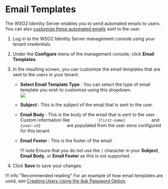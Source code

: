 # Email Templates

The WSO2 Identity Server enables you to send automated emails to users.
You can also [customize these automated emails](../../learn/customizing-automated-emails) sent to the user.

1.  Log in to the WSO2 Identity Server management console using your
    tenant credentials.
2.  Under the **Configure** menu of the management console, click **Email Templates**.
3.  In the resulting screen, you can customize the email templates that
    are sent to the users in your tenant.

    -   **Select Email Template Type** : You can select the type of
        email template you wish to customize using this dropdown.  
        ![](../assets/img/using-wso2-identity-server/email-template-dropdown.png)
    -   **Subject** : This is the subject of the email that is sent to
        the user.
    -   **Email Body** : This is the body of the email that is sent to
        the user. Custom information like
        `             {first-name}            ` and
        `             {user-id}            ` are populated from the user
        store configured for this tenant.
    -   **Email Footer** : This is the footer of the email.

        !!! note
            Ensure that you do not use the `|` character in your **Subject**, **Email Body**, or **Email Footer** as this is not supported.         

4.  Click **Save** to save your changes.

!!! info "Recommended reading" 
    For an example of how email templates are used, see [Creating Users Using the Ask Password Option](../../learn/creating-users-using-the-ask-passwordOption).
